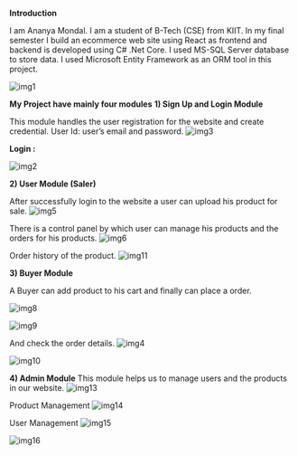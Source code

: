 **Introduction**

I am Ananya Mondal. I am a student of B-Tech (CSE) from KIIT. In my final semester I build an ecommerce web site using React as frontend and backend is developed using C# .Net Core. I used MS-SQL Server database to store data. I used Microsoft Entity Framework as an ORM tool in this project.

![img1](https://github.com/user-attachments/assets/2443ea82-0011-4c88-aff7-ea85bb2c400a)

**My Project have mainly four modules**
**1)	Sign Up and Login Module**

This module handles the user registration for the website and create credential. User Id: user’s email and password.
![img3](https://github.com/user-attachments/assets/a4ab58e4-e6e8-44c9-987a-61792010c4fa)

**Login :**

![img2](https://github.com/user-attachments/assets/db82f442-64ce-4241-a7a3-d8c2fb7b3c36)

**2)	User Module (Saler)**

After successfully login to the website a user can upload his product for sale.
![img5](https://github.com/user-attachments/assets/205e8822-ba30-4a69-ab82-e93acc63d345)

There is a control panel by which user can manage his products and the orders for his products.
![img6](https://github.com/user-attachments/assets/780385f5-ad4b-4ee8-837f-ccc798f50cf5)

Order history of the product.
![img11](https://github.com/user-attachments/assets/d6e681e5-fa1c-4e1a-81c1-5de20f84fa9a)

**3)	Buyer Module**

A Buyer can add product to his cart and finally can place a order.

![img8](https://github.com/user-attachments/assets/0e85516e-b2d1-42cc-958f-c12c1bc36e25)

![img9](https://github.com/user-attachments/assets/ffa7a9f5-eee7-4338-a0f6-6ab59c2354b1)

And check the order details.
![img4](https://github.com/user-attachments/assets/8844a5ef-3911-4dad-bde0-3f4b919b5ab8)

![img10](https://github.com/user-attachments/assets/00248e47-2a8c-4551-ac61-df2eec2ef7fe)

**4) Admin Module**
This module helps us to manage users and the products in our website.
![img13](https://github.com/user-attachments/assets/56d4d04c-27f3-42a7-862c-43c0c06548b7)

Product Management
![img14](https://github.com/user-attachments/assets/af3961ea-1261-4607-ae77-f231718a4f37)

User Management
![img15](https://github.com/user-attachments/assets/ef691d46-dd16-4b59-b6d0-afe80326069d)


![img16](https://github.com/user-attachments/assets/f138b289-9c59-4c0a-b29b-ae62fa13d2a9)








